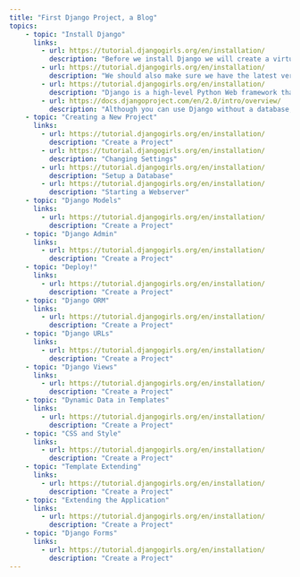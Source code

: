 ```yaml
---
title: "First Django Project, a Blog"
topics:
    - topic: "Install Django"
      links:
        - url: https://tutorial.djangogirls.org/en/installation/
          description: "Before we install Django we will create a virtual environment. PyEnv-Virtualenv will isolate your Python/Django setup on a per-project basis."
        - url: https://tutorial.djangogirls.org/en/installation/
          description: "We should also make sure we have the latest version of pip, the software that we use to install Django $ pip install --upgrade pip"
        - url: https://tutorial.djangogirls.org/en/installation/
          description: "Django is a high-level Python Web framework that encourages rapid development and clean, pragmatic design. run $ pip install Django to install Django"
        - url: https://docs.djangoproject.com/en/2.0/intro/overview/
          description: "Although you can use Django without a database, it comes with an object-relational mapper in which you describe your database layout in Python code."
    - topic: "Creating a New Project"
      links:
        - url: https://tutorial.djangogirls.org/en/installation/
          description: "Create a Project"
        - url: https://tutorial.djangogirls.org/en/installation/
          description: "Changing Settings"
        - url: https://tutorial.djangogirls.org/en/installation/
          description: "Setup a Database"
        - url: https://tutorial.djangogirls.org/en/installation/
          description: "Starting a Webserver"
    - topic: "Django Models"
      links:
        - url: https://tutorial.djangogirls.org/en/installation/
          description: "Create a Project"
    - topic: "Django Admin"
      links:
        - url: https://tutorial.djangogirls.org/en/installation/
          description: "Create a Project"
    - topic: "Deploy!"
      links:
        - url: https://tutorial.djangogirls.org/en/installation/
          description: "Create a Project"
    - topic: "Django ORM"
      links:
        - url: https://tutorial.djangogirls.org/en/installation/
          description: "Create a Project"
    - topic: "Django URLs"
      links:
        - url: https://tutorial.djangogirls.org/en/installation/
          description: "Create a Project"
    - topic: "Django Views"
      links:
        - url: https://tutorial.djangogirls.org/en/installation/
          description: "Create a Project"
    - topic: "Dynamic Data in Templates"
      links:
        - url: https://tutorial.djangogirls.org/en/installation/
          description: "Create a Project"
    - topic: "CSS and Style"
      links:
        - url: https://tutorial.djangogirls.org/en/installation/
          description: "Create a Project"
    - topic: "Template Extending"
      links:
        - url: https://tutorial.djangogirls.org/en/installation/
          description: "Create a Project"
    - topic: "Extending the Application"
      links:
        - url: https://tutorial.djangogirls.org/en/installation/
          description: "Create a Project"
    - topic: "Django Forms"
      links:
        - url: https://tutorial.djangogirls.org/en/installation/
          description: "Create a Project"  
---
```


